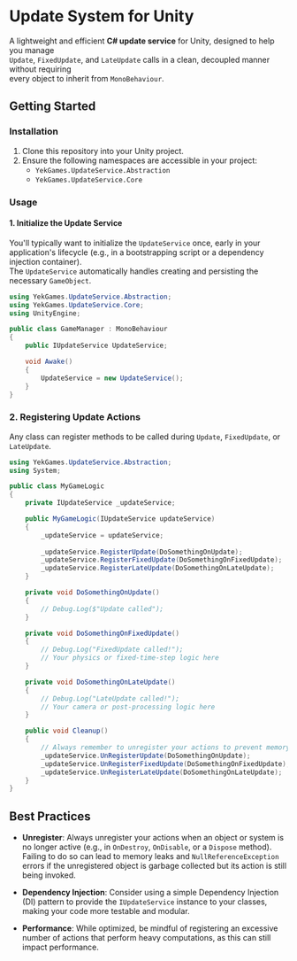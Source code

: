 # Update System for Unity

A lightweight and efficient **C# update service** for Unity, designed to help you manage  
`Update`, `FixedUpdate`, and `LateUpdate` calls in a clean, decoupled manner without requiring  
every object to inherit from `MonoBehaviour`.

## Getting Started

### Installation
1. Clone this repository into your Unity project.  
2. Ensure the following namespaces are accessible in your project:
   - `YekGames.UpdateService.Abstraction`  
   - `YekGames.UpdateService.Core`  

### Usage

#### 1. Initialize the Update Service
You'll typically want to initialize the `UpdateService` once, early in your application's lifecycle (e.g., in a bootstrapping script or a dependency injection container).  
The `UpdateService` automatically handles creating and persisting the necessary `GameObject`.

```csharp
using YekGames.UpdateService.Abstraction;
using YekGames.UpdateService.Core;
using UnityEngine;

public class GameManager : MonoBehaviour
{
    public IUpdateService UpdateService;

    void Awake()
    {
        UpdateService = new UpdateService();
    }
}
```
### 2. Registering Update Actions

Any class can register methods to be called during `Update`, `FixedUpdate`, or `LateUpdate`.
```csharp
using YekGames.UpdateService.Abstraction;
using System;

public class MyGameLogic
{
    private IUpdateService _updateService;

    public MyGameLogic(IUpdateService updateService)
    {
        _updateService = updateService;
        
        _updateService.RegisterUpdate(DoSomethingOnUpdate);
        _updateService.RegisterFixedUpdate(DoSomethingOnFixedUpdate);
        _updateService.RegisterLateUpdate(DoSomethingOnLateUpdate);
    }

    private void DoSomethingOnUpdate()
    {
        // Debug.Log($"Update called");
    }

    private void DoSomethingOnFixedUpdate()
    {
        // Debug.Log("FixedUpdate called!");
        // Your physics or fixed-time-step logic here
    }

    private void DoSomethingOnLateUpdate()
    {
        // Debug.Log("LateUpdate called!");
        // Your camera or post-processing logic here
    }

    public void Cleanup()
    {
        // Always remember to unregister your actions to prevent memory leaks!
        _updateService.UnRegisterUpdate(DoSomethingOnUpdate);
        _updateService.UnRegisterFixedUpdate(DoSomethingOnFixedUpdate);
        _updateService.UnRegisterLateUpdate(DoSomethingOnLateUpdate);
    }
}
```
## Best Practices

- **Unregister**: Always unregister your actions when an object or system is no longer active (e.g., in `OnDestroy`, `OnDisable`, or a `Dispose` method).  
  Failing to do so can lead to memory leaks and `NullReferenceException` errors if the unregistered object is garbage collected but its action is still being invoked.

- **Dependency Injection**: Consider using a simple Dependency Injection (DI) pattern to provide the `IUpdateService` instance to your classes, making your code more testable and modular.

- **Performance**: While optimized, be mindful of registering an excessive number of actions that perform heavy computations, as this can still impact performance.
